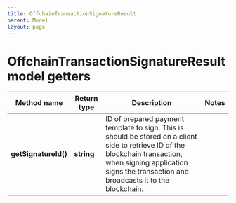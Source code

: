 ```yaml
---
title: OffchainTransactionSignatureResult
parent: Model
layout: page
---
```


# OffchainTransactionSignatureResult model getters

Method name | Return type | Description | Notes
------------ | ------------- | ------------- | -------------
**getSignatureId()** | **string** | ID of prepared payment template to sign. This is should be stored on a client side to retrieve ID of the blockchain transaction, when signing application signs the transaction and broadcasts it to the blockchain. |

